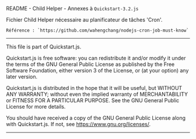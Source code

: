 
README - Child Helper - Annexes à `Quickstart-3.2.js`


Fichier Child Helper nécessaire au planificateur de tâches 'Cron'.

	Référence : `https://github.com/wahengchang/nodejs-cron-job-must-know`


-------------------------------------------------------------------------------------------------------------------------------------


This file is part of Quickstart.js.

Quickstart.js is free software: you can redistribute it and/or modify
it under the terms of the GNU General Public License as published by
the Free Software Foundation, either version 3 of the License, or
(at your option) any later version.

Quickstart.js is distributed in the hope that it will be useful,
but WITHOUT ANY WARRANTY; without even the implied warranty of
MERCHANTABILITY or FITNESS FOR A PARTICULAR PURPOSE.  See the
GNU General Public License for more details.


You should have received a copy of the GNU General Public License
along with Quickstart.js.  If not, see <https://www.gnu.org/licenses/>.


--------------------------------------------------------------------------------------------------------------------------------------



